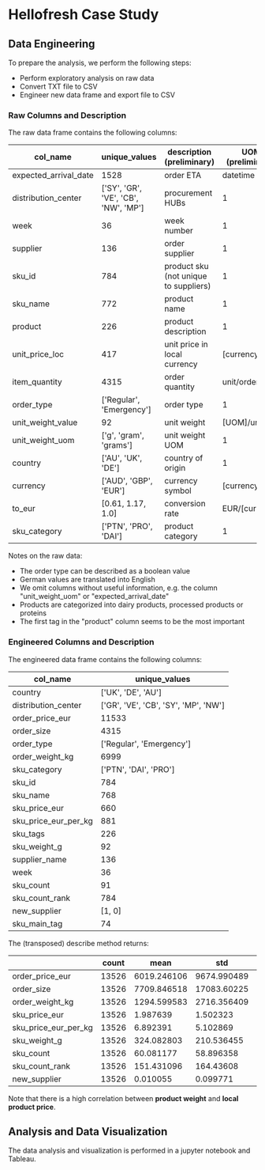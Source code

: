 # Hellofresh Case Study

## Data Engineering

To prepare the analysis, we perform the following steps:

- Perform exploratory analysis on raw data
- Convert TXT file to CSV
- Engineer new data frame and export file to CSV

### Raw Columns and Description

The raw data frame contains the following columns: 

| col_name              | unique_values                        | description (preliminary)             | UOM (preliminary) |
| --------------------- | ------------------------------------ | ------------------------------------- | ----------------- |
| expected_arrival_date | 1528                                 | order ETA                             | datetime          |
| distribution_center   | ['SY', 'GR', 'VE', 'CB', 'NW', 'MP'] | procurement HUBs                      | 1                 |
| week                  | 36                                   | week number                           | 1                 |
| supplier              | 136                                  | order supplier                        | 1                 |
| sku_id                | 784                                  | product sku (not unique to suppliers) | 1                 |
| sku_name              | 772                                  | product name                          | 1                 |
| product               | 226                                  | product description                   | 1                 |
| unit_price_loc        | 417                                  | unit price in local currency          | [currency]/unit   |
| item_quantity         | 4315                                 | order quantity                        | unit/order        |
| order_type            | ['Regular', 'Emergency']             | order type                            | 1                 |
| unit_weight_value     | 92                                   | unit weight                           | [UOM]/unit        |
| unit_weight_uom       | ['g', 'gram', 'grams']               | unit weight UOM                       | 1                 |
| country               | ['AU', 'UK', 'DE']                   | country of origin                     | 1                 |
| currency              | ['AUD', 'GBP', 'EUR']                | currency symbol                       | [currency]        |
| to_eur                | [0.61, 1.17, 1.0]                    | conversion rate                       | EUR/[currency]    |
| sku_category          | ['PTN', 'PRO', 'DAI']                | product category                      | 1                 |

Notes on the raw data: 

- The order type can be described as a boolean value
- German values are translated into English
- We omit columns without useful information, e.g. the column "unit_weight_uom" or "expected_arrival_date"
- Products are categorized into dairy products, processed products or proteins
- The first tag in the "product" column seems to be the most important

### Engineered Columns and Description

The engineered data frame contains the following columns: 

| col_name             | unique_values                        |
| -------------------- | ------------------------------------ |
| country              | ['UK', 'DE', 'AU']                   |
| distribution_center  | ['GR', 'VE', 'CB', 'SY', 'MP', 'NW'] |
| order_price_eur      | 11533                                |
| order_size           | 4315                                 |
| order_type           | ['Regular', 'Emergency']             |
| order_weight_kg      | 6999                                 |
| sku_category         | ['PTN', 'DAI', 'PRO']                |
| sku_id               | 784                                  |
| sku_name             | 768                                  |
| sku_price_eur        | 660                                  |
| sku_price_eur_per_kg | 881                                  |
| sku_tags             | 226                                  |
| sku_weight_g         | 92                                   |
| supplier_name        | 136                                  |
| week                 | 36                                   |
| sku_count            | 91                                   |
| sku_count_rank       | 784                                  |
| new_supplier         | [1, 0]                               |
| sku_main_tag         | 74                                   |

The (transposed) describe method returns: 

|                      | count | mean        | std         | min      | 25%     | 50%    | 75%        | max     |
|----------------------|-------|-------------|-------------|----------|---------|--------|------------|---------|
| order_price_eur      | 13526 | 6019.246106 | 9674.990489 | 0.1872   | 573.156 | 2000   | 7295.28585 | 133128  |
| order_size           | 13526 | 7709.846518 | 17083.60225 | 2        | 320     | 1414   | 6660       | 275400  |
| order_weight_kg      | 13526 | 1294.599583 | 2716.356409 | 0.36     | 90.9125 | 340.5  | 1344       | 50688   |
| sku_price_eur        | 13526 | 1.987639    | 1.502323    | 0.0061   | 0.6786  | 1.8018 | 2.9952     | 12.56   |
| sku_price_eur_per_kg | 13526 | 6.892391    | 5.102869    | 0.055556 | 4.4928  | 6.1    | 7.93       | 125.904 |
| sku_weight_g         | 13526 | 324.082803  | 210.536455  | 8        | 150     | 300    | 450        | 1500    |
| sku_count            | 13526 | 60.081177   | 58.896358   | 1        | 16      | 38     | 85         | 238     |
| sku_count_rank       | 13526 | 151.431096  | 164.43608   | 1        | 26      | 86     | 229        | 784     |
| new_supplier         | 13526 | 0.010055    | 0.099771    | 0        | 0       | 0      | 0          | 1       |

Note that there is a high correlation between **product weight** and **local product price**. 

## Analysis and Data Visualization

The data analysis and visualization is performed in a jupyter notebook and Tableau. 
